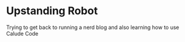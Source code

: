 # Upstanding Robot
Trying to get back to running a nerd blog and also learning how to use Calude Code
